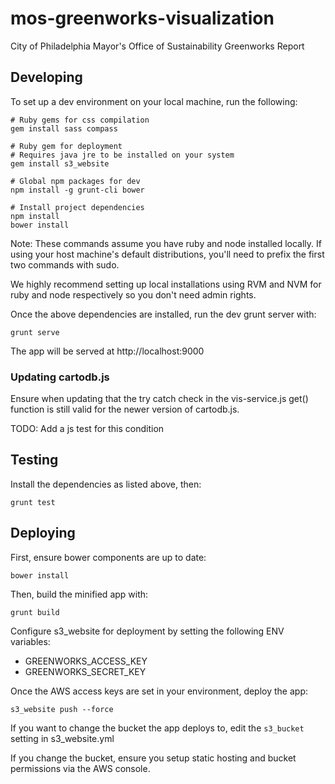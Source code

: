 # mos-greenworks-visualization
City of Philadelphia Mayor's Office of Sustainability Greenworks Report

## Developing

To set up a dev environment on your local machine, run the following:
```
# Ruby gems for css compilation
gem install sass compass

# Ruby gem for deployment
# Requires java jre to be installed on your system
gem install s3_website

# Global npm packages for dev
npm install -g grunt-cli bower

# Install project dependencies
npm install
bower install
```

Note: These commands assume you have ruby and node installed locally. If using your host machine's
default distributions, you'll need to prefix the first two commands with sudo.

We highly recommend setting up local installations using RVM and NVM for ruby and node respectively
so you don't need admin rights.

Once the above dependencies are installed, run the dev grunt server with:
```
grunt serve
```

The app will be served at http://localhost:9000

### Updating cartodb.js

Ensure when updating that the try catch check in the vis-service.js get() function is still valid
for the newer version of cartodb.js.

TODO: Add a js test for this condition


## Testing

Install the dependencies as listed above, then:
```
grunt test
```


## Deploying

First, ensure bower components are up to date:
```
bower install
```

Then, build the minified app with:
```
grunt build
```

Configure s3_website for deployment by setting the following ENV variables:
  - GREENWORKS_ACCESS_KEY
  - GREENWORKS_SECRET_KEY

Once the AWS access keys are set in your environment, deploy the app:
```
s3_website push --force
```

If you want to change the bucket the app deploys to, edit the `s3_bucket` setting in s3_website.yml

If you change the bucket, ensure you setup static hosting and bucket permissions via the AWS console.